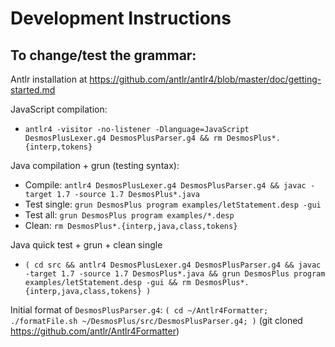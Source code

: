 # Development Instructions

## To change/test the grammar:

Antlr installation at https://github.com/antlr/antlr4/blob/master/doc/getting-started.md

JavaScript compilation:
- `antlr4 -visitor -no-listener -Dlanguage=JavaScript DesmosPlusLexer.g4 DesmosPlusParser.g4 && rm DesmosPlus*.{interp,tokens}`

Java compilation + grun (testing syntax):
- Compile: `antlr4 DesmosPlusLexer.g4 DesmosPlusParser.g4 && javac -target 1.7 -source 1.7 DesmosPlus*.java`
- Test single: `grun DesmosPlus program examples/letStatement.desp -gui`
- Test all: `grun DesmosPlus program examples/*.desp`
- Clean: `rm DesmosPlus*.{interp,java,class,tokens}`

Java quick test + grun + clean single
- `( cd src && antlr4 DesmosPlusLexer.g4 DesmosPlusParser.g4 && javac -target 1.7 -source 1.7 DesmosPlus*.java && grun DesmosPlus program examples/letStatement.desp -gui && rm DesmosPlus*.{interp,java,class,tokens} )`

Initial format of `DesmosPlusParser.g4`: `( cd ~/Antlr4Formatter; ./formatFile.sh ~/DesmosPlus/src/DesmosPlusParser.g4; )` (git cloned https://github.com/antlr/Antlr4Formatter)
